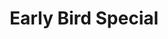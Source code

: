 ---
title: "Early Bird Special"
description: "Book 30 days in advance and save on your stay, plus receive a complimentary bottle of local wine"
discount: 15
valid_from: "2024-01-01T00:00:00.000Z"
valid_until: "2024-12-31T23:59:59.000Z"
image: "/images/hotel-room.jpg"
terms: "Must be booked at least 30 days before arrival. Non-refundable rate. Subject to availability."
---